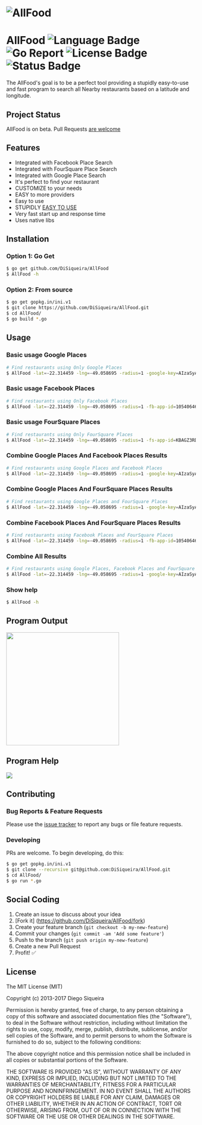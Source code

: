 # ![AllFood](http://image.prntscr.com/image/09975b3d3a664237a08c2c7811692415.png)

# AllFood ![Language Badge](https://img.shields.io/badge/Language-Go-blue.svg) ![Go Report](https://goreportcard.com/badge/github.com/DiSiqueira/AllFood) ![License Badge](https://img.shields.io/badge/License-MIT-blue.svg) ![Status Badge](https://img.shields.io/badge/Status-Beta-brightgreen.svg)

The AllFood's goal is to be a perfect tool providing a stupidly easy-to-use and fast program to search all Nearby restaurants based on a latitude and longitude.

## Project Status

AllFood is on beta. Pull Requests [are welcome](https://github.com/DiSiqueira/AllFood#social-coding)

## Features

- Integrated with Facebook Place Search
- Integrated with FourSquare Place Search
- Integrated with Google Place Search
- It's perfect to find your restaurant
- CUSTOMIZE to your needs
- EASY to more providers
- Easy to use
- STUPIDLY [EASY TO USE](https://github.com/DiSiqueira/AllFood#usage)
- Very fast start up and response time
- Uses native libs

## Installation

### Option 1: Go Get

```bash
$ go get github.com/DiSiqueira/AllFood
$ AllFood -h
```

### Option 2: From source

```bash
$ go get gopkg.in/ini.v1
$ git clone https://github.com/DiSiqueira/AllFood.git
$ cd AllFood/
$ go build *.go
```

## Usage

### Basic usage Google Places

```bash
# Find restaurants using Only Google Places
$ AllFood -lat=-22.314459 -lng=-49.058695 -radius=1 -google-key=AIzaSyAOEARYwKidXTiNkM982OP21A8LOAAAZ
```

### Basic usage Facebook Places

```bash
# Find restaurants using Only Facebook Places
$ AllFood -lat=-22.314459 -lng=-49.058695 -radius=1 -fb-app-id=1054064656577111 -fb-app-secret=5abbabac4f45764d534704f24e4a5aaa
```

### Basic usage FourSquare Places

```bash
# Find restaurants using Only FourSquare Places
$ AllFood -lat=-22.314459 -lng=-49.058695 -radius=1 -fs-app-id=KBAGZ3RDIEGOI42A241ADIEGOSDWULOLIQCCHK20NFSCU -fs-app-secret=2G4VSOHLOLNHBW3CBCSKWIGSLA5XM5NG11WHLOLR52FW4GCYAAA
```

### Combine Google Places And Facebook Places Results

```bash
# Find restaurants using Google Places and Facebook Places
$ AllFood -lat=-22.314459 -lng=-49.058695 -radius=1 -google-key=AIzaSyAOEARYwKidXTiNkM982OP21A8LOLAAA -fb-app-id=1054064656577111 -fb-app-secret=5abbabac4f45764d534704f24e4a5aaa
```

### Combine Google Places And FourSquare Places Results

```bash
# Find restaurants using Google Places and FourSquare Places
$ AllFood -lat=-22.314459 -lng=-49.058695 -radius=1 -google-key=AIzaSyAOEARYwKidXTiNkM982OP21A8LOLAAA -fs-app-id=KBAGZ3RDIEGOI42A241ADIEGOSDWULOLIQCCHK20NFSCU -fs-app-secret=2G4VSOHLOLNHBW3CBCSKWIGSLA5XM5NG11WHLOLR52FW4GCYAAA
```

### Combine Facebook Places And FourSquare Places Results

```bash
# Find restaurants using Facebook Places and FourSquare Places
$ AllFood -lat=-22.314459 -lng=-49.058695 -radius=1 -fb-app-id=1054064656577111 -fb-app-secret=5abbabac4f45764d534704f24e145aaa -fs-app-id=KBAGZ3RDIEGOI42A241ADIEGOSDWULOLIQCCHK20NFSCU -fs-app-secret=2G4VSOHLOLNHBW3CBCSKWIGSLA5XM5NG11WHLOLR52FW4GCYAAA
```

### Combine All Results

```bash
# Find restaurants using Google Places, Facebook Places and FourSquare Places
$ AllFood -lat=-22.314459 -lng=-49.058695 -radius=1 -google-key=AIzaSyAOEARYwKidXTiNkM982OP21A8LOLAAA -fb-app-id=1054064656577111 -fb-app-secret=5abbabac4f45764d534704f24e145aaa -fs-app-id=KBAGZ3RDIEGOI42A241ADIEGOSDWULOLIQCCHK20NFSCU -fs-app-secret=2G4VSOHLOLNHBW3CBCSKWIGSLA5XM5NG11WHLOLR52FW4GCYAAA
```

### Show help

```bash
$ AllFood -h
```

## Program Output

<img src="http://image.prntscr.com/image/bfd678a833a949f3b3caa8331b376f37.png" width="300">

## Program Help

![](http://image.prntscr.com/image/7ad9e94e11d049a992b202cbc764eadf.png)

## Contributing

### Bug Reports & Feature Requests

Please use the [issue tracker](https://github.com/DiSiqueira/AllFood/issues) to report any bugs or file feature requests.

### Developing

PRs are welcome. To begin developing, do this:

```bash
$ go get gopkg.in/ini.v1
$ git clone --recursive git@github.com:DiSiqueira/AllFood.git
$ cd AllFood/
$ go run *.go
```

## Social Coding

1. Create an issue to discuss about your idea
2. [Fork it] (https://github.com/DiSiqueira/AllFood/fork)
3. Create your feature branch (`git checkout -b my-new-feature`)
4. Commit your changes (`git commit -am 'Add some feature'`)
5. Push to the branch (`git push origin my-new-feature`)
6. Create a new Pull Request
7. Profit! :white_check_mark:

## License

The MIT License (MIT)

Copyright (c) 2013-2017 Diego Siqueira

Permission is hereby granted, free of charge, to any person obtaining a copy
of this software and associated documentation files (the "Software"), to deal
in the Software without restriction, including without limitation the rights
to use, copy, modify, merge, publish, distribute, sublicense, and/or sell
copies of the Software, and to permit persons to whom the Software is
furnished to do so, subject to the following conditions:

The above copyright notice and this permission notice shall be included in
all copies or substantial portions of the Software.

THE SOFTWARE IS PROVIDED "AS IS", WITHOUT WARRANTY OF ANY KIND, EXPRESS OR
IMPLIED, INCLUDING BUT NOT LIMITED TO THE WARRANTIES OF MERCHANTABILITY,
FITNESS FOR A PARTICULAR PURPOSE AND NONINFRINGEMENT.  IN NO EVENT SHALL THE
AUTHORS OR COPYRIGHT HOLDERS BE LIABLE FOR ANY CLAIM, DAMAGES OR OTHER
LIABILITY, WHETHER IN AN ACTION OF CONTRACT, TORT OR OTHERWISE, ARISING FROM,
OUT OF OR IN CONNECTION WITH THE SOFTWARE OR THE USE OR OTHER DEALINGS IN
THE SOFTWARE.